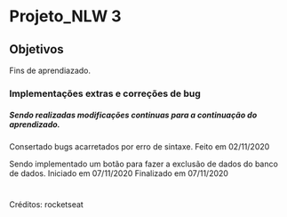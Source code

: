# Projeto_NLW 3

## Objetivos
Fins de aprendiazado.

### Implementações extras e correções de bug
##### Sendo realizadas modificações continuas para a continuação do aprendizado.

Consertado bugs acarretados por erro de sintaxe. Feito em 02/11/2020

Sendo implementado um botão para fazer a exclusão de dados do banco de dados. Iniciado em 07/11/2020
Finalizado em 07/11/2020

#
Créditos: rocketseat
#
